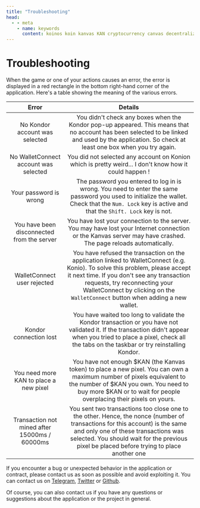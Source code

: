 ```yaml
---
title: "Troubleshooting"
head:
  - - meta
    - name: keywords
      content: koinos koin kanvas KAN cryptocurrency canvas decentralized description pixel war r/place rplace
---
```


# Troubleshooting

When the game or one of your actions causes an error, the error is displayed in a red rectangle in the bottom right-hand corner of the application. Here's a table showing the meaning of the various errors.

|                     Error                     |                                                                                                                                             Details                                                                                                                                             |
| :-------------------------------------------: | :---------------------------------------------------------------------------------------------------------------------------------------------------------------------------------------------------------------------------------------------------------------------------------------------: |
|        No Kondor account was selected         |                                                You didn't check any boxes when the Kondor pop-up appeared. This means that no account has been selected to be linked and used by the application. So check at least one box when you try again.                                                 |
|     No WalletConnect account was selected     |                                                                                             You did not selected any account on Konion which is pretty weird... I don't know how it could happen !                                                                                              |
|            Your password is wrong             |                                               The password you entered to log in is wrong. You need to enter the same password you used to initialize the wallet. Check that the `Num. Lock` key is active and that the `Shift. Lock` key is not.                                               |
|  You have been disconnected from the server   |                                                                 You have lost your connection to the server. You may have lost your Internet connection or the Kanvas server may have crashed. The page reloads automatically.                                                                  |
|          WalletConnect user rejected          | You have refused the transaction on the application linked to WalletConnect (e.g. Konio). To solve this problem, please accept it next time. If you don't see any transaction requests, try reconnecting your WalletConnect by clicking on the `WalletConnect` button when adding a new wallet. |
|            Kondor connection lost             |                                    You have waited too long to validate the Kondor transaction or you have not validated it. If the transaction didn't appear when you tried to place a pixel, check all the tabs on the taskbar or try reinstalling Kondor.                                    |
|    You need more KAN to place a new pixel     |                              You have not enough $KAN (the Kanvas token) to place a new pixel. You can own a maximum number of pixels equivalent to the number of $KAN you own. You need to buy more $KAN or to wait for people overplacing their pixels on yours.                              |
| Transaction not mined after 15000ms / 60000ms |                You sent two transactions too close one to the other. Hence, the nonce (number of transactions for this account) is the same and only one of these transactions was selected. You should wait for the previous pixel be placed before trying to place another one                |

If you encounter a bug or unexpected behavior in the application or contract, please contact us as soon as possible and avoid exploiting it. You can contact us on [Telegram](https://t.me/KanvasOfficial), [Twitter](https://twitter.com/KanvasOfficial) or [Github](https://github.com/EtheredRaven/kanvas).

Of course, you can also contact us if you have any questions or suggestions about the application or the project in general.
